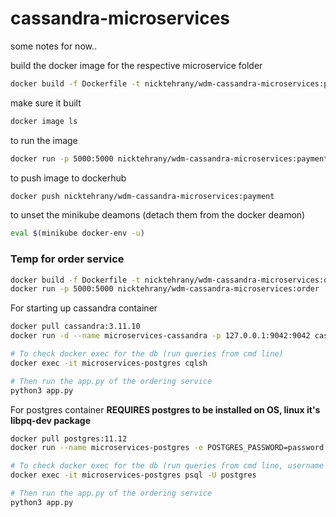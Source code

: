 # cassandra-microservices

some notes for now..

build the docker image for the respective microservice folder

```bash
docker build -f Dockerfile -t nicktehrany/wdm-cassandra-microservices:payment ./payment-service
```

make sure it built

```bash
docker image ls
```

to run the image

```bash
docker run -p 5000:5000 nicktehrany/wdm-cassandra-microservices:payment
```

to push image to dockerhub

```bash
docker push nicktehrany/wdm-cassandra-microservices:payment
```

to unset the minikube deamons (detach them from the docker deamon)

```bash
eval $(minikube docker-env -u)
```


### Temp for order service

```bash
docker build -f Dockerfile -t nicktehrany/wdm-cassandra-microservices:order ./order-service
docker run -p 5000:5000 nicktehrany/wdm-cassandra-microservices:order
```

For starting up cassandra container

```bash
docker pull cassandra:3.11.10
docker run -d --name microservices-cassandra -p 127.0.0.1:9042:9042 cassandra:3.11.10

# To check docker exec for the db (run queries from cmd line)
docker exec -it microservices-postgres cqlsh

# Then run the app.py of the ordering service
python3 app.py
```

For postgres container
**REQUIRES postgres to be installed on OS, linux it's libpq-dev package**

```bash
docker pull postgres:11.12
docker run --name microservices-postgres -e POSTGRES_PASSWORD=password -p 127.0.0.1:9042:5432 postgres:11.12 

# To check docker exec for the db (run queries from cmd line, username is "postgres")
docker exec -it microservices-postgres psql -U postgres

# Then run the app.py of the ordering service
python3 app.py
```